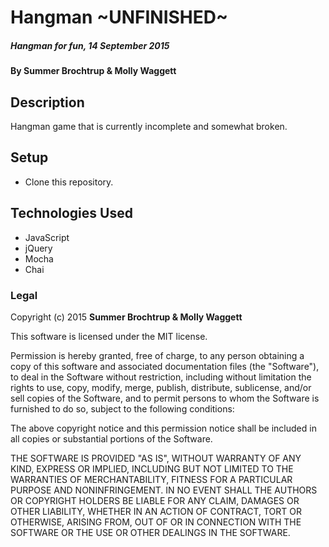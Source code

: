 # Hangman ~UNFINISHED~

##### _Hangman for fun, 14 September 2015_

#### By **Summer Brochtrup & Molly Waggett**

## Description

Hangman game that is currently incomplete and somewhat broken.

## Setup

* Clone this repository.

## Technologies Used

* JavaScript
* jQuery
* Mocha
* Chai

### Legal

Copyright (c) 2015 **Summer Brochtrup & Molly Waggett**

This software is licensed under the MIT license.

Permission is hereby granted, free of charge, to any person obtaining a copy
of this software and associated documentation files (the "Software"), to deal
in the Software without restriction, including without limitation the rights
to use, copy, modify, merge, publish, distribute, sublicense, and/or sell
copies of the Software, and to permit persons to whom the Software is
furnished to do so, subject to the following conditions:

The above copyright notice and this permission notice shall be included in
all copies or substantial portions of the Software.

THE SOFTWARE IS PROVIDED "AS IS", WITHOUT WARRANTY OF ANY KIND, EXPRESS OR
IMPLIED, INCLUDING BUT NOT LIMITED TO THE WARRANTIES OF MERCHANTABILITY,
FITNESS FOR A PARTICULAR PURPOSE AND NONINFRINGEMENT. IN NO EVENT SHALL THE
AUTHORS OR COPYRIGHT HOLDERS BE LIABLE FOR ANY CLAIM, DAMAGES OR OTHER
LIABILITY, WHETHER IN AN ACTION OF CONTRACT, TORT OR OTHERWISE, ARISING FROM,
OUT OF OR IN CONNECTION WITH THE SOFTWARE OR THE USE OR OTHER DEALINGS IN
THE SOFTWARE.
